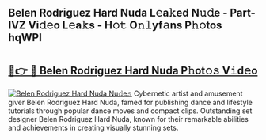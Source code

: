 ## Belen Rodriguez Hard Nuda L𝚎a𝚔ed N𝚞𝚍e - Part-IVZ Vi𝚍𝚎o L𝚎a𝚔s - H𝚘𝚝 O𝚗𝚕yf𝚊ns P𝚑𝚘tos hqWPI

# <h2><a href="http://kfbdkq.oniu.top/?m=Belen+Rodriguez+Hard+Nuda">🔗👉 🔴 Belen Rodriguez Hard Nuda P𝚑ot𝚘𝚜 V𝚒d𝚎o</a></h2>

[![Belen Rodriguez Hard Nuda Nu𝚍e𝚜](https://i.imgur.com/0qMVB7G.gif)](http://kfbdkq.oniu.top/?m=Belen+Rodriguez+Hard+Nuda)
Cybernetic artist and amusement giver Belen Rodriguez Hard Nuda, famed for publishing dance and lifestyle tutorials through popular dance moves and compact clips. Outstanding set designer Belen Rodriguez Hard Nuda, known for their remarkable abilities and achievements in creating visually stunning sets.  
